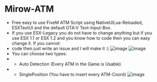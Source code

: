 # Mirow-ATM
- Free easy to use FiveM ATM Script using NativeUILua-Reloaded, ESXTextUI and the default GTA:V Text-Input-Box.
- If you use ESX-Legacy you do not have to change anything but if you use ESX 1.1 or ESX 1.2 and you know how to code then you can easy change it. If you cannot
- code then just write an issue and I will make it :)
![image](https://user-images.githubusercontent.com/95571243/191074440-24ab7869-d105-4aaa-bdb3-713c188d2dc7.png)
![image](https://user-images.githubusercontent.com/95571243/191074489-7423097f-f01f-48c4-afc9-f40472180647.png)
- You can choose two types:
- * Auto Detection (Every ATM in the Game is Usable)
- * SinglePosition (You have to insert every ATM-Coord)
![image](https://user-images.githubusercontent.com/95571243/191074638-cb26692b-adf6-4d0c-8278-4d398e34da5e.png)
